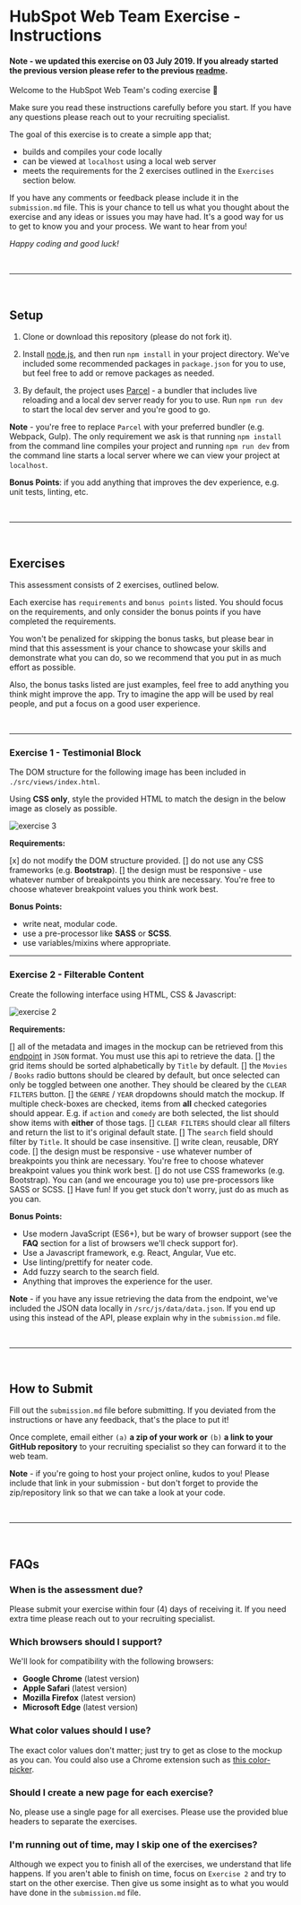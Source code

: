 # HubSpot Web Team Exercise - Instructions

#### **Note - we updated this exercise on 03 July 2019. If you already started the previous version please refer to the previous [readme](https://github.com/HubSpotWebTeam/CodeExercise/blob/9a4a9ecafe5c5ef40d738d349ec58859920cba4b/README.md)**.

Welcome to the HubSpot Web Team's coding exercise 👋

Make sure you read these instructions carefully before you start. If you have any questions please reach out to your recruiting specialist.

The goal of this exercise is to create a simple app that;

- builds and compiles your code locally
- can be viewed at `localhost` using a local web server
- meets the requirements for the 2 exercises outlined in the `Exercises` section below.

If you have any comments or feedback please include it in the `submission.md` file. This is your chance to tell us what you thought about the exercise and any ideas or issues you may have had. It's a good way for us to get to know you and your process. We want to hear from you!

_Happy coding and good luck!_

<br />

---

<br />

## Setup

1. Clone or download this repository (please do not fork it).

2. Install [node.js](https://nodejs.org/en/download/), and then run `npm install` in your project directory. We've included some recommended packages in `package.json` for you to use, but feel free to add or remove packages as needed.

3. By default, the project uses [Parcel](https://parceljs.org/) - a bundler that includes live reloading and a local dev server ready for you to use. Run `npm run dev` to start the local dev server and you're good to go.

**Note** - you're free to replace `Parcel` with your preferred bundler (e.g. Webpack, Gulp). The only requirement we ask is that running `npm install` from the command line compiles your project and running `npm run dev` from the command line starts a local server where we can view your project at `localhost`.

**Bonus Points**: if you add anything that improves the dev experience, e.g. unit tests, linting, etc.

<br />

---

<br />

## Exercises

This assessment consists of 2 exercises, outlined below.

Each exercise has `requirements` and `bonus points` listed. You should focus on the requirements, and only consider the bonus points if you have completed the requirements.

You won't be penalized for skipping the bonus tasks, but please bear in mind that this assessment is your chance to showcase your skills and demonstrate what you can do, so we recommend that you put in as much effort as possible.

Also, the bonus tasks listed are just examples, feel free to add anything you think might improve the app. Try to imagine the app will be used by real people, and put a focus on a good user experience.

<br />

---

### **Exercise 1 - Testimonial Block**

The DOM structure for the following image has been included in `./src/views/index.html`.

Using **CSS only**, style the provided HTML to match the design in the below image as closely as possible.

![exercise 3](https://cdn2.hubspot.net/hubfs/53/web_team/web-team-test/exercise-1.png)

**Requirements:**

[x] do not modify the DOM structure provided.
[] do not use any CSS frameworks (e.g. **Bootstrap**).
[] the design must be responsive - use whatever number of breakpoints you think are necessary. You're free to choose whatever breakpoint values you think work best.

**Bonus Points:**

- write neat, modular code.
- use a pre-processor like **SASS** or
  **SCSS**.
- use variables/mixins where appropriate.

---

### **Exercise 2 - Filterable Content**

Create the following interface using HTML, CSS & Javascript:

![exercise 2](https://cdn2.hubspot.net/hubfs/53/web_team/web-team-test/demo.gif)

**Requirements:**

[] all of the metadata and images in the mockup can be retrieved from this [endpoint](https://hubspotwebteam.github.io/CodeExercise/src/js/data/data.json) in `JSON` format. You must use this api to retrieve the data.
[] the grid items should be sorted alphabetically by `Title` by default.
[] the `Movies` / `Books` radio buttons should be cleared by default, but once selected can only be toggled between one another. They should be cleared by the `CLEAR FILTERS` button.
[] the `GENRE` / `YEAR` dropdowns should match the mockup. If multiple check-boxes are checked, items from **all** checked categories should appear. E.g. if `action` and `comedy` are both selected, the list should show items with **either** of those tags.
[] `CLEAR FILTERS` should clear all filters and return the list to it's original default state.
[] The `search` field should filter by `Title`. It should be case insensitive.
[] write clean, reusable, DRY code.
[] the design must be responsive - use whatever number of breakpoints you think are necessary. You're free to choose whatever breakpoint values you think work best.
[] do not use CSS frameworks (e.g. Bootstrap). You can (and we encourage you to) use pre-processors like SASS or SCSS.
[] Have fun! If you get stuck don't worry, just do as much as you can.

**Bonus Points:**

- Use modern JavaScript (ES6+), but be wary of browser support (see the **FAQ** section for a list of browsers we'll check support for).
- Use a Javascript framework, e.g. React, Angular, Vue etc.
- Use linting/prettify for neater code.
- Add fuzzy search to the search field.
- Anything that improves the experience for the user.

**Note** - if you have any issue retrieving the data from the endpoint, we've included the JSON data locally in `/src/js/data/data.json`. If you end up using this instead of the API, please explain why in the `submission.md` file.

<br />

---

<br />

## How to Submit

Fill out the `submission.md` file before submitting. If you deviated from the instructions or have any feedback, that's the place to put it!

Once complete, email either `(a)` **a zip of your work or** `(b)` **a link to your GitHub repository** to your recruiting specialist so they can forward it to the web team.

**Note** - if you're going to host your project online, kudos to you! Please include that link in your submission - but don't forget to provide the zip/repository link so that we can take a look at your code.

<br />

---

<br />

## FAQs

### **When is the assessment due?**

Please submit your exercise within four (4) days of receiving it. If you need extra time please reach out to your recruiting specialist.

### **Which browsers should I support?**

We'll look for compatibility with the following browsers:

- **Google Chrome** (latest version)
- **Apple Safari** (latest version)
- **Mozilla Firefox** (latest version)
- **Microsoft Edge** (latest version)

### **What color values should I use?**

The exact color values don't matter; just try to get as close to the mockup as you can. You could also use a Chrome extension such as <a href="https://chrome.google.com/webstore/detail/colorpick-eyedropper/ohcpnigalekghcmgcdcenkpelffpdolg?hl=en" target="_blank">this color-picker</a>.

### **Should I create a new page for each exercise?**

No, please use a single page for all exercises. Please use the provided blue headers to separate the exercises.

### **I'm running out of time, may I skip one of the exercises?**

Although we expect you to finish all of the exercises, we understand that life happens. If you aren't able to finish on time, focus on `Exercise 2` and try to start on the other exercise. Then give us some insight as to what you would have done in the `submission.md` file.
